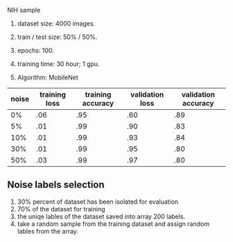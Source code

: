 NIH sample

1. dataset size: 4000 images.

2. train / test size: 50% / 50%.

3. epochs: 100.

4. training time: 30 hour; 1 gpu.

5. Algorithm: MobileNet

   

| noise | training loss | training accuracy | validation loss | validation accuracy |
| ----- | ------------- | ----------------- | --------------- | ------------------- |
| 0%   | .06           | .95               | .60             | .89                 |
| 5%   | .01           | .99               | .90             | .83                 |
| 10%   | .01          | .99               | .93             | .84                 |
| 30%   | .01          | .99               | .95             | .80                 |
| 50%   | .03           | .99              | .97             | .80                 |



## Noise labels selection

1. 30% percent of dataset has been isolated for evaluation
2. 70% of the dataset for training
3. the uniqe lables of the dataset saved into array 200 labels.
4. take a random sample from the training dataset and assign random lables from the array.

